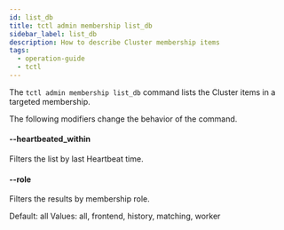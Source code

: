 ```yaml
---
id: list_db
title: tctl admin membership list_db
sidebar_label: list_db
description: How to describe Cluster membership items
tags:
  - operation-guide
  - tctl
---
```


The `tctl admin membership list_db` command lists the Cluster items in a targeted membership.

The following modifiers change the behavior of the command.

#### --heartbeated_within

Filters the list by last Heartbeat time.

<!-- todo: add supported format list-->

#### --role

Filters the results by membership role.

Default: all
Values: all, frontend, history, matching, worker
